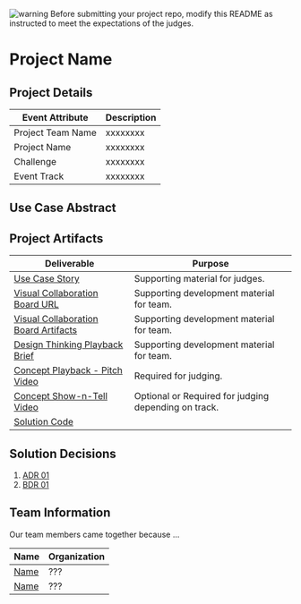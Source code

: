 <!---  Submission Readme Instructions  
  Remove the warning below.
--->
![warning](./images/misc/warning.png) Before submitting your project repo, modify this README as instructed to meet the expectations of the judges.


<!---  Submission Readme Instructions  
  Welcome to the FINOS GAAD Hackathon!

  This GitHub Repo represents a template for your project. It represents the central repository of all artifacts produced by your team. This repository will be referenced during the judging activity and after the event has completed.

  Please follow the Template Instructions herein to update this README.

  Remember to:
    a) Remove all Template Instructions once complete.
    b) Add the mandatory GitHub Topics.
--->
 
# Project Name
<!--- Template Instructions  
  Each Participating Team will have a unique name. Each Team will create a unique name for their project. Replace above "Project Name" with Participating Team Project Name which is different from the Team Name.
--->

## Project Details
<!--- Template Instructions  
  Provide your team specific details:

    Challenge should have a numeric value {1, 2, etc}.

    Event Track should have one of the following values: "Hack the Code", "Design Thinking", "Not Applicable".
--->

| Event Attribute| Description |
| --- | --- |
| Project Team Name | xxxxxxxx |
| Project Name | xxxxxxxx |
| Challenge | xxxxxxxx |
| Event Track | xxxxxxxx |

## Use Case Abstract
<!--- Template Instructions  
  Provide a brief description of the use case tackled by the team.
--->
## Project Artifacts
<!--- Template Instructions  
  Complete the table below. Replace URLs where necessary.

    1. Use Case: Markdown file describing the story with support by UML diagrams. Remember to update filename if you renamed the original template.
    2. Visual Collaboration Board Details: Provide a link to the teams Board and/or export the whiteboard used for team brainstorming and provide link to file or folder where the artifacts are persisted. Since FREE Boards may not be available long term you should consider both options.   
    3. Design Thinking Playback Brief: PowerPoint Presentation used to convey results of Design Thinking activities and record Pitch Video.
    4. Concept Playback Pitch Video: URL to Pitch Video recording conveying project problem statement and What/Why/Wow elements.
    5. Concept Show-n-Tell Video: URL Recording of a running solution to the proposed concept. 
    6. Code: URL to the code Readme file. 

    WARNINGS: 
    1. Judges will stop listening to Pitch Video after the 2 minute mark so do not exceed the limit.
    2. Judges will use the links in the table below; Fix all broken links.
--->

| Deliverable | Purpose |
| --- | --- |
| [Use Case Story](./hackproject/usecase.md) | Supporting material for judges. | 
| [Visual Collaboration Board URL]() | Supporting development material for team. | 
| [Visual Collaboration Board Artifacts](./hackproject/media/board) | Supporting development material for team. | 
| [Design Thinking Playback Brief](./presentations/playback-brief.ppt)| Supporting development material for team. | 
| [Concept Playback - Pitch Video](./media/videos/pitch-video.mp4)|  Required for judging. | 
| [Concept Show-n-Tell Video](./media/videos/demo-video.mp4) | Optional or Required for judging depending on track. | 
| [Solution Code](./hackproject/README.md) | | Supporting material for judging depending on track.   | 

## Solution Decisions
<!--- Template Instructions  
  Optional Section. If the team has documented reasons for any of their business or technical decisions, use this section to  itemize the links to the decision documents using the template in the /decisions folder.  Remove this section if nothing to list.
---> 

1. [ADR 01](./decisions/adr-01.md)
2. [BDR 01](./decisions/bdr-01.md)

## Team Information
<!--- Template Instructions  
  Provide a brief description of your team, how it came to be, etc.
--->  

Our team members came together because ...
 
| Name | Organization |
| --- | --- |
| [Name](social-url) | ??? |
| [Name](social-url) | ??? |

